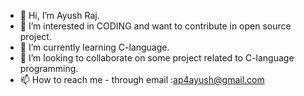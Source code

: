 - 👋 Hi, I’m Ayush Raj.
- 👀 I’m interested in CODING and want to contribute in open source project.
- 🌱 I’m currently learning C-language.
- 💞️ I’m looking to collaborate on some project related to C-language programming.
- 📫 How to reach me - through email :ap4ayush@gmail.com

<!---
AYUSH-LVU/AYUSH-LVU is a ✨ special ✨ repository because its `README.md` (this file) appears on your GitHub profile.
You can click the Preview link to take a look at your changes.
--->
